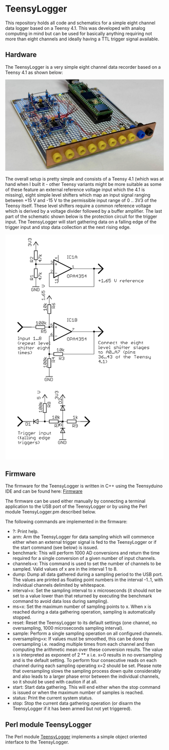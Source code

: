 # TeensyLogger
This repository holds all code and schematics for a simple eight channel
data logger based on a Teensy 4.1. This was developed with analog computing
in mind but can be used for basically anything requiring not more than eight
channels and ideally having a TTL trigger signal available.

## Hardware
The TeensyLogger is a very simple eight channel data recorder based on a
Teensy 4.1 as shown below:

![OverallImg](prototype_2.jpg)

The overall setup is pretty simple and consists of a Teensy 4.1 (which was
at hand when I built it - other Teensy variants might be more suitable as
some of these feature an external reference voltage input which the 4.1 is
missing), eight simple level shifters which map an input signal ranging
between +15 V and -15 V to the permissible input range of 0 .. 3V3 of the 
Teensy itself. These level shifters require a common reference voltage 
which is derived by a voltage divider followed by a buffer amplifier. The
last part of the schematic shown below is the protection circuit for the 
trigger input. The TeensyLogger will start gathering data on a falling edge
of the trigger input and stop data collection at the next rising edge.

![Schematic](TeensyLogger.jpg)

## Firmware
The firmware for the TeensyLogger is written in C++ using the Teensyduino
IDE and can be found here: [Firmware](TeensyLogger)

The firmware can be used either manually by connecting a terminal application
to the USB port of the TeensyLogger or by using the Perl module TeensyLogger.pm
described below.

The following commands are implemented in the firmware:

- ?: Print help.
- arm: Arm the TeensyLogger for data sampling which will commence either when
       an external trigger signal is fed to the TeensyLogger or if the start
       command (see below) is issued.
- benchmark: This will perform 1000 AD conversions and return the time 
       required for a single conversion of a given number of input channels.
- channels=x: This command is used to set the number of channels to be sampled.
       Valid values of x are in the interval 1 to 8.
- dump: Dump all data gathered during a sampling period to the USB port. The
       values are printed as floating point numbers in the interval -1..1,
       with individual channels delimited by whitespace.
- interval=x: Set the sampling interval to x microseconds (it should not be 
       set to a value lower than that returned by executing the benchmark
       command to avoid data loss during sampling).
- ms=x: Set the maximum number of sampling points to x. When x is reached 
       during a data gathering operation, sampling is automatically stopped.
- reset: Reset the TeensyLogger to its default settings (one channel, no
       oversampling, 1000 microseconds sampling interval).
- sample: Perform a single sampling operation on all configured channels.
- oversampling=x: If values must be smoothed, this can be done by 
       oversampling i.e. reading multiple times from each channel and then
       computing the arithmetic mean over these conversion results. The value
       x is interpreted as exponent of 2 ** x i.e. x=0 results in no 
       oversampling and is the default setting. To perform four consecutive
       reads on each channel during each sampling operating x=2 should be
       set. Please note that oversampling slows the sampling process down 
       quite considerably and also leads to a larger phase error between 
       the individual channels, so it should be used with caution if at all.
- start: Start data gathering. This will end either when the stop command
       is issued or when the maximum number of samples is reached.
- status: Print the current system status.
- stop: Stop the current data gathering operation (or disarm the TeensyLogger
       if it has been armed but not yet triggered).

## Perl module TeensyLogger
The Perl module [TeensyLogger](TeensyLogger.pm) implements a simple object 
oriented interface to the TeensyLogger.
